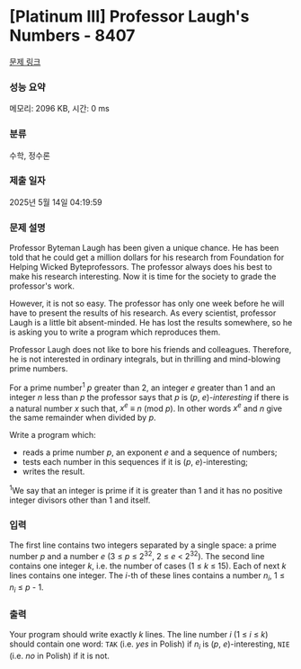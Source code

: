 # [Platinum III] Professor Laugh's Numbers - 8407 

[문제 링크](https://www.acmicpc.net/problem/8407) 

### 성능 요약

메모리: 2096 KB, 시간: 0 ms

### 분류

수학, 정수론

### 제출 일자

2025년 5월 14일 04:19:59

### 문제 설명

<p>Professor Byteman Laugh has been given a unique chance. He has been told that he could get a million dollars for his research from Foundation for Helping Wicked Byteprofessors. The professor always does his best to make his research interesting. Now it is time for the society to grade the professor's work.</p>

<p>However, it is not so easy. The professor has only one week before he will have to present the results of his research. As every scientist, professor Laugh is a little bit absent-minded. He has lost the results somewhere, so he is asking you to write a program which reproduces them.</p>

<p>Professor Laugh does not like to bore his friends and colleagues. Therefore, he is not interested in ordinary integrals, but in thrilling and mind-blowing prime numbers.</p>

<p>For a prime number<sup>1</sup> <em>p</em> greater than 2, an integer <em>e</em> greater than 1 and an integer <em>n</em> less than <em>p</em> the professor says that <em>p</em> is (<em>p</em>, <em>e</em>)<i>-interesting</i> if there is a natural number <em>x</em> such that, <em>x<sup>e</sup></em> ≡ <em>n</em> (mod <em>p</em>). In other words <em>x<sup>e</sup></em> and <em>n</em> give the same remainder when divided by <em>p</em>.</p>

<p>Write a program which:</p>

<ul>
	<li>reads a prime number <em>p</em>, an exponent <em>e</em> and a sequence of numbers;</li>
	<li>tests each number in this sequences if it is (<em>p</em>, <em>e</em>)-interesting;</li>
	<li>writes the result.</li>
</ul>

<p><sup>1</sup>We say that an integer is prime if it is greater than 1 and it has no positive integer divisors other than 1 and itself.</p>

### 입력 

 <p>The first line contains two integers separated by a single space: a prime number <em>p</em> and a number <em>e</em> (3 ≤ <em>p</em> ≤ 2<sup>32</sup>, 2 ≤ <em>e</em> < 2<sup>32</sup>). The second line contains one integer <em>k</em>, i.e. the number of cases (1 ≤ <em>k</em> ≤ 15). Each of next <em>k</em> lines contains one integer. The <em>i</em>-th of these lines contains a number <em>n<sub>i</sub></em>, 1 ≤ <em>n<sub>i</sub></em> ≤ <em>p</em> - 1.</p>

### 출력 

 <p>Your program should write exactly <em>k</em> lines. The line number <em>i</em> (1 ≤ <em>i</em> ≤ <em>k</em>) should contain one word: <code>TAK</code> (i.e. <i>yes</i> in Polish) if <em>n<sub>i</sub></em> is (<em>p</em>, <em>e</em>)-interesting, <code>NIE</code> (i.e. <i>no</i> in Polish) if it is not.</p>

